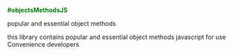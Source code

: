 <p style="font-weight:bold;color:green" alt="methods"> #objectsMethodsJS</p>
<p alt="objectsMethodsJS">popular and essential object methods</p>
<p alt="object">this library contains popular and essential object methods javascript for use  Convenience developers</p>

